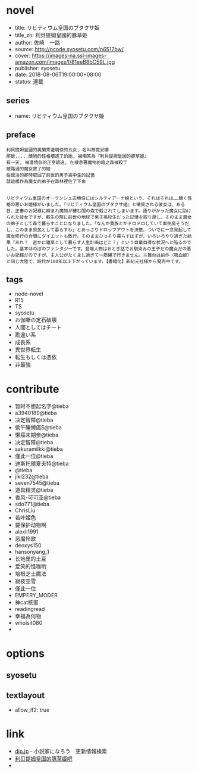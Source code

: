 # novel

- title: リビティウム皇国のブタクサ姫
- title_zh: 利貝提姆皇國的豚草姫
- author: 佐崎　一路
- source: http://ncode.syosetu.com/n6517bw/
- cover: https://images-na.ssl-images-amazon.com/images/I/81eeB8bC59L.jpg
- publisher: syosetu
- date: 2018-08-06T19:00:00+08:00
- status: 連載

## series

- name: リビティウム皇国のブタクサ姫

## preface


```
利貝提姆皇國的奧蘭秀邊境伯的五女, 名叫茜提安娜  
那是.....醜陋的性格壞透了的她, 被嘲笑為『利貝提姆皇國的豚草姬』  
有一天, 被邊境伯的正室疏遠, 在棲息著魔物的暗之森被殺了  
被路過的魔女救了的她  
在復活的那時取回了前世的男子高中生的記憶  
就這樣作為魔女的弟子在森林裡住了下來


リビティウム皇国のオーランシュ辺境伯にはシルティアーナ姫という、それはそれは……醜く性格の悪いお姫様がいました。『リビティウム皇国のブタクサ姫』と嘲笑される彼女は、ある日、正妻のお妃様に疎まれ魔物が棲む闇の森で殺されてしまいます。通りがかった魔女に助けられた彼女ですが、蘇生の際に前世の地球で男子高校生だった記憶を取り戻し、そのまま魔女の弟子として森で暮らすことになりました。「なんか貴族とかドロドロしていて面倒臭そうだし、このまま庶民として暮らすわ」とあっさりドロップアウトを決意。ついでに一念発起して魔女修行の合間にダイエットも敢行。そのままひっそり暮らすはずが、いろいろやり過ぎた結果「あれ？　密かに雑草として暮らす人生計画はどこ？」という自業自得な状況へと陥るのでした。基本ほのぼのファンタジーです。登場人物はおとぎ話でお馴染みの王子だの魔女だの悪いお妃様だのですが、主人公がたくまし過ぎて一筋縄で行きません。※舞台は前作（吸血姫）と同じ大陸で、時代が100年以上下がっています。【書籍化】新紀元社様から発売中です。
```

## tags

- node-novel
- R15
- TS
- syosetu
- お伽噺の定石破壊
- 人間としてはチート
- 勘違い系
- 成長系
- 異世界転生
- 転生もしくは憑依
- 非最強

# contribute

- 暂时不想起名字@tieba
- a3940189@tieba
- 决定智障@tieba
- 偷午睡懒癌S@tieba
- 懒癌末期奈@tieba
- 决定智障@tieba
- sakuramilkki@tieba
- 僅此一位@tieba
- 迪斯托爾夏夫特@tieba
- @tieba
- jlkl232@tieba
- seven7545@tieba
- 道具精灵@tieba
- 香风-可可亚@tieba
- sdo771@tieba
- ChrisLiu
- 若叶姬色
- 要保护动物啊
- alexli1991
- 恶魔怜歌
- deoxys150
- hansonyang_1
- 长地里的土豆
- 爱笑的怪咖哟
- 培根芝士魔法
- 寂夜空雪
- 僅此一位
- EMPERY_MODER
- 神cat核蛋
- readingread
- 幸福為何物
- whoisit080
- 

# options

## syosetu


## textlayout

- allow_lf2: true

# link

- [dip.jp](https://narou.dip.jp/search.php?text=n6517bw&novel=all&genre=all&new_genre=all&length=0&down=0&up=100) - 小説家になろう　更新情報検索
- [利贝提姆皇国的豚草姬吧](https://tieba.baidu.com/f?kw=%E5%88%A9%E8%B4%9D%E6%8F%90%E5%A7%86%E7%9A%87%E5%9B%BD%E7%9A%84%E8%B1%9A%E8%8D%89%E5%A7%AC&ie=utf-8 "利贝提姆皇国的豚草姬")
- 
